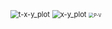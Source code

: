 <img src="C:\Users\aFei\Desktop\果果的热力学实验\酒精浓度实验结果\t-x-y_plot.png" alt="t-x-y_plot" style="zoom:80%;" />













<img src="C:\Users\aFei\Desktop\果果的热力学实验\酒精浓度实验结果\x-y_plot.png" alt="x-y_plot" style="zoom:80%;" />







<img src="C:\Users\aFei\Desktop\果果的热力学实验\co2的pvt测定结果\P-V.png" alt="P-V" style="zoom:50%;" />